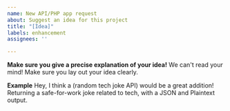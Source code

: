 ```yaml
---
name: New API/PHP app request
about: Suggest an idea for this project
title: "[Idea]"
labels: enhancement
assignees: ''

---
```


**Make sure you give a precise explanation of your idea!**
We can't read your mind! Make sure you lay out your idea clearly.

**Example**
Hey, I think a (random tech joke API) would be a great addition! Returning a safe-for-work joke related to tech, with a JSON and Plaintext output.
